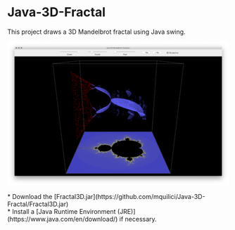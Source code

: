 # Java-3D-Fractal

This project draws a 3D Mandelbrot fractal using Java swing. <br/>

<p align="center">
     <img src="/images/Fractal.png" alt="alt text" width="1024px">
</p>
* Download the [Fractal3D.jar](https://github.com/mquilici/Java-3D-Fractal/Fractal3D.jar) <br/>
* Install a [Java Runtime Environment (JRE)](https://www.java.com/en/download/) if necessary.
